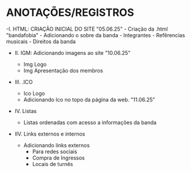 # ANOTAÇÕES/REGISTROS 

-I. HTML: CRIAÇÃO INICIAL DO SITE "05.06.25"
     - Criação da .html "bandafobia"
     - Adicionando o sobre da banda
     - Integrantes
     - Refêrencias musicais
     - Direitos da banda

- II. IGM: Adicionando imagens ao site "10.06.25"
     - Img Logo
     - Img Apresentação dos membros
     
- III. .ICO
     - Ico Logo
     - Adicionando Ico no topo da página da web. "11.06.25"

- IV. Listas
     - Listas ordenadas com acesso a informações da banda

- IIV. Links externos e internos
     - Adicionando links externos 
       - Para redes sociais 
       - Compra de Ingressos
       - Locais de turnês
